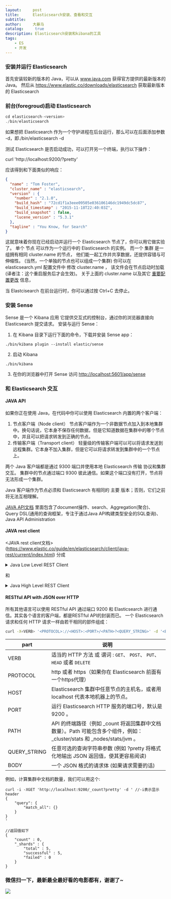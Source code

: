 ```yaml
---
layout:     post
title:      Elasticsearch安装、查看和交互
subtitle:   
author:     大暴马
catalog: 	 true
description: Elasticsearch安装和kibana的工具
tags:
    - ES
    - 开发
---
```


### 安装并运行 Elasticsearch

首先安装较新的版本的 Java，可以从 www.java.com 获得官方提供的最新版本的 Java。
然后从 <https://www.elastic.co/downloads/elasticsearch> 获取最新版本的 Elasticsearch


### 前台(foregroud)启动 Elasticsearch

```js
cd elasticsearch-<version>
./bin/elasticsearch  
```
如果想把 Elasticsearch 作为一个守护进程在后台运行，那么可以在后面添加参数 -d，即./bin/elasticsearch -d

测试 Elasticsearch 是否启动成功，可以打开另一个终端，执行以下操作：

curl 'http://localhost:9200/?pretty'

应该得到和下面类似的响应：

```json
{
  "name" : "Tom Foster",
  "cluster_name" : "elasticsearch",
  "version" : {
    "number" : "2.1.0",
    "build_hash" : "72cd1f1a3eee09505e036106146dc1949dc5dc87",
    "build_timestamp" : "2015-11-18T22:40:03Z",
    "build_snapshot" : false,
    "lucene_version" : "5.3.1"
  },
  "tagline" : "You Know, for Search"
}
```

这就意味着你现在已经启动并运行一个 Elasticsearch 节点了，你可以用它做实验了。 
单个 节点 可以作为一个运行中的 Elasticsearch 的实例。 
而一个 集群 是一组拥有相同 cluster.name 的节点， 他们能一起工作并共享数据，还提供容错与可伸缩性。
(当然，一个单独的节点也可以组成一个集群) 你可以在 elasticsearch.yml 配置文件中 修改 cluster.name ，
该文件会在节点启动时加载 (译者注：这个重启服务后才会生效)。 
关于上面的 cluster.name 以及其它 [重要配置更改](https://elasticsearch.cn/book/elasticsearch_definitive_guide_2.x/important-configuration-changes.html) 信息， 

当 Elastcisearch 在前台运行时，你可以通过按 Ctrl+C 去停止。

### 安装 Sense
Sense 是一个 Kibana 应用 它提供交互式的控制台，通过你的浏览器直接向 Elasticsearch 提交请求。
安装与运行 Sense：
1. 在 Kibana 目录下运行下面的命令，下载并安装 Sense app：
```shell
./bin/kibana plugin --install elastic/sense 
```
2. 启动 Kibana
```shell
./bin/kibana
```
3. 在你的浏览器中打开 Sense
  访问 <http://localhost:5601/app/sense>

### 和 Elasticsearch 交互

#### JAVA API
如果你正在使用 Java，在代码中你可以使用 Elasticsearch 内置的两个客户端：

1. 节点客户端（Node client）
节点客户端作为一个非数据节点加入到本地集群中。换句话说，它本身不保存任何数据，但是它知道数据在集群中的哪个节点中，并且可以把请求转发到正确的节点。
2. 传输客户端（Transport client）
轻量级的传输客户端可以可以将请求发送到远程集群。它本身不加入集群，但是它可以将请求转发到集群中的一个节点上。

两个 Java 客户端都是通过 9300 端口并使用本地 Elasticsearch 传输 协议和集群交互。
集群中的节点通过端口 9300 彼此通信。如果这个端口没有打开，节点将无法形成一个集群。

Java 客户端作为节点必须和 Elasticsearch 有相同的 主要 版本；否则，它们之前将无法互相理解。

[JAVA API文档](https://www.elastic.co/guide/en/elasticsearch/client/java-api/current/index.html)
里面包含了document操作、search、Aggregation(聚合)、Query DSL(通用的查询框架，专注于通过Java API构建类型安全的SQL查询)、Java API Administration

#### JAVA rest client
<JAVA rest client文档>(https://www.elastic.co/guide/en/elasticsearch/client/java-rest/current/index.html)
分成

<details>
<summary>Java Low Level REST Client</summary>
minimal dependencies
load balancing across all available nodes
failover in case of node failures and upon specific response codes
failed connection penalization (whether a failed node is retried depends on how many consecutive times it failed; the more failed attempts the longer the client will wait before trying that same node again)
persistent connections
trace logging of requests and responses
optional automatic discovery of cluster nodes
</details>

和

<details>
<summary>Java High Level REST Client</summary>
The Java High Level REST Client works on top of the Java Low Level REST client. Its main goal is to expose API specific methods, that accept request objects as an argument and return response objects, so that request marshalling and response un-marshalling is handled by the client itself.

Each API can be called synchronously or asynchronously. The synchronous methods return a response object, while the asynchronous methods, whose names end with the async suffix, require a listener argument that is notified (on the thread pool managed by the low level client) once a response or an error is received.

The Java High Level REST Client depends on the Elasticsearch core project. It accepts the same request arguments as the TransportClient and returns the same response objects.
</details>

#### RESTful API with JSON over HTTP
所有其他语言可以使用 RESTful API 通过端口 9200 和 Elasticsearch 进行通信。其实各个语言的客户端，都是RESTful API的封装而已。
一个 Elasticsearch 请求和任何 HTTP 请求一样由若干相同的部件组成：
```sh
curl -X<VERB> '<PROTOCOL>://<HOST>:<PORT>/<PATH>?<QUERY_STRING>' -d '<BODY>'
```

  part|说明
 ----|----
VERB|适当的 HTTP 方法 或 谓词 : `GET`、 `POST`、 `PUT`、 `HEAD` 或者 `DELETE`
PROTOCOL | http 或者 https（如果你在 Elasticsearch 前面有一个https代理）
HOST|Elasticsearch 集群中任意节点的主机名，或者用 localhost 代表本地机器上的节点。
PORT|运行 Elasticsearch HTTP 服务的端口号，默认是 9200 。
PATH|API 的终端路径（例如 _count 将返回集群中文档数量）。Path 可能包含多个组件，例如：_cluster/stats 和 _nodes/stats/jvm 。
QUERY_STRING|任意可选的查询字符串参数 (例如 ?pretty 将格式化地输出 JSON 返回值，使其更容易阅读)
BODY|一个 JSON 格式的请求体 (如果请求需要的话)

 
 例如，计算集群中文档的数量，我们可以用这个:
 ```shell
 curl -i -XGET 'http://localhost:9200/_count?pretty' -d ' //-i表示显示header
 {
     "query": {
         "match_all": {}
     }
 }
 '
 
 //返回值如下
 {
     "count" : 0,
     "_shards" : {
         "total" : 5,
         "successful" : 5,
         "failed" : 0
     }
 }
 ```
 
### 微信扫一下，最新最全最好看的电影都有，谢谢了~
 ![](https://open.weixin.qq.com/qr/code?username=zhihuishangye)